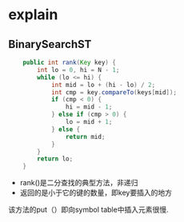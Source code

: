 # explain

## BinarySearchST

```java
	public int rank(Key key) {
		int lo = 0, hi = N - 1;
		while (lo <= hi) {
			int mid = lo + (hi - lo) / 2;
			int cmp = key.compareTo(keys[mid]);
			if (cmp < 0) {
				hi = mid - 1;
			} else if (cmp > 0) {
				lo = mid + 1;
			} else {
				return mid;
			}
		}
		return lo;
	}
```

 - rank()是二分查找的典型方法，非递归
 - 返回的是小于它的键的数量，即key要插入的地方


该方法的put（）即向symbol table中插入元素很慢.



